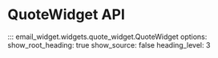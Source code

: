 # QuoteWidget API

::: email_widget.widgets.quote_widget.QuoteWidget
    options:
        show_root_heading: true
        show_source: false
        heading_level: 3
